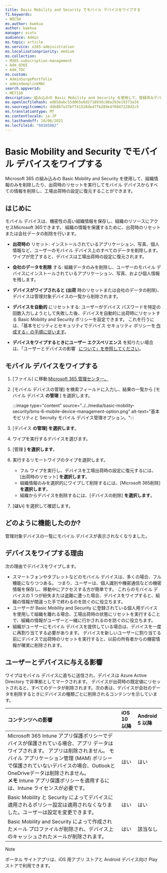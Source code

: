 ```yaml
---
title: Basic Mobility and Security でモバイル デバイスをワイプする
f1.keywords:
- NOCSH
ms.author: kwekua
author: kwekua
manager: scotv
audience: Admin
ms.topic: article
ms.service: o365-administration
ms.localizationpriority: medium
ms.collection:
- M365-subscription-management
- Adm_O365
- Adm_TOC
ms.custom:
- AdminSurgePortfolio
- admindeeplinkMAC
search.appverid:
- MET150
description: 組み込みの Basic Mobility and Security を使用して、登録済みデバイスから情報を削除します。
ms.openlocfilehash: ed658abc55d065e6d271893dc80a293e19373a34
ms.sourcegitcommit: d4b867e37bf741528ded7fb289e4f6847228d2c5
ms.translationtype: MT
ms.contentlocale: ja-JP
ms.lasthandoff: 10/06/2021
ms.locfileid: "60165882"
---
```

# <a name="wipe-a-mobile-device-in-basic-mobility-and-security"></a>Basic Mobility and Security でモバイル デバイスをワイプする

Microsoft 365 の組み込みの Basic Mobility and Security を使用して、組織情報のみを削除したり、出荷時のリセットを実行してモバイル デバイスからすべての情報を削除し、工場出荷時の設定に復元することができます。

## <a name="before-you-begin"></a>はじめに

モバイル デバイスは、機密性の高い組織情報を保存し、組織のリソースにアクセスMicrosoft 365できます。 組織の情報を保護するために、出荷時のリセットまたは会社データの削除を行います。

- **出荷時の** リセット: インストールされているアプリケーション、写真、個人情報など、ユーザーのモバイル デバイス上のすべてのデータを削除します。 ワイプが完了すると、デバイスは工場出荷時の設定に復元されます。

- **会社のデータを削除** する: 組織データのみを削除し、ユーザーのモバイル デバイスにインストールされているアプリケーション、写真、および個人情報を残します。

- **デバイスがワイプされると (出荷** 時のリセットまたは会社のデータの削除)、デバイスは管理対象デバイスの一覧から削除されます。
    
- **デバイスを自動的** にリセットする: ユーザーがデバイス パスワードを特定の回数入力しようとして失敗した後、デバイスを自動的に出荷時にリセットする Basic Mobility and Security ポリシーを設定できます。 これを行うには、「基本モビリティとセキュリティでデバイス セキュリティ ポリシーを [作成する」の手順に従います](create-device-security-policies.md)。
    
- **デバイスをワイプするときにユーザー エクスペリエンス** を知りたい場合は、「ユーザーとデバイスの影響   [について」を参照してください](#whats-the-user-and-device-impact)。

## <a name="wipe-a-mobile-device"></a>モバイル デバイスをワイプする

1. [ファイル] に移動 [Microsoft 365 管理センター。](../../admin/admin-overview/about-the-admin-center.md)

2. [モバイル デバイスの管理] を検索フィールドに入力し、結果の一覧から [モバイル デバイス **の管理** ] を選択します。

    :::image type="content" source="../../media/basic-mobility-security/bms-6-mobile-device-management-option.png" alt-text="基本モビリティと Secruity モバイル デバイス管理オプション。":::

3. [デバイス **の管理] を選択します**。

4. ワイプを実行するデバイスを選びます。

5. [管理 **] を選択します**。

6. 実行するリモートワイプのタイプを選択します。

    - フル ワイプを実行し、デバイスを工場出荷時の設定に復元するには、[出荷時のリセット] **を選択します**。
    - 組織情報のみを選択的にワイプして削除するには、[Microsoft 365削除]**を選択します**。
    - 組織からデバイスを削除するには、[デバイスの削除] **を選択します**。

7. [**はい**] を選択して確認します。

## <a name="how-do-i-know-it-worked"></a>どのように機能したのか?

管理対象デバイスの一覧にモバイル デバイスが表示されなくなりました。

## <a name="why-would-you-want-to-wipe-a-device"></a>デバイスをワイプする理由

次の理由でデバイスをワイプします。

- スマートフォンやタブレットなどのモバイル デバイスは、多くの場合、フル機能になりつつある。 つまり、ユーザーは、個人識別や機密通信などの機密情報を保存し、移動中にアクセスする方が簡単です。 これらのモバイル デバイスの 1 つが紛失または盗難に遭った場合、デバイスをワイプすると、組織の情報が間違った手で終わるのを防ぐのに役立ちます。
- ユーザーが Basic Mobility and Security に登録されている個人用デバイスを使用して組織を離れる場合、工場出荷時の状態にリセットを実行することで、組織の情報がユーザーと一緒に行かされるのを防ぐのに役立ちます。
- 組織がユーザーにモバイル デバイスを提供している場合は、デバイスを一度に再割り当てする必要があります。 デバイスを新しいユーザーに割り当てる前にデバイスで出荷時のリセットを実行すると、以前の所有者からの機密情報が確実に削除されます。

## <a name="whats-the-user-and-device-impact"></a>ユーザーとデバイスに与える影響

ワイプはモバイル デバイスに直ちに送信され、デバイスは Azure Active Directory で非準拠としてマークされます。 デバイスが出荷時の既定値にリセットされると、すべてのデータが削除されます。次の表は、デバイスが会社のデータを削除するときにデバイスの種類ごとに削除されるコンテンツを示しています。

|**コンテンツへの影響**|**iOS 10 以降**|**Android 5 以降**|
|:-----|:-----|:-----|
|Microsoft 365 Intune アプリ保護ポリシーでデバイスが保護されている場合、アプリ データはワイプされます。 アプリは削除されません。 モバイル アプリケーション管理 (MAM) ポリシーで保護されていないデバイスの場合、OutlookとOneDriveデータは削除されません。<br/>**メモ** Intune アプリ保護ポリシーを適用するには、Intune ライセンスが必要です。|はい|はい|
|Basic Mobility と Security によってデバイスに適用されるポリシー設定は適用されなくなりました。ユーザーは設定を変更できます。|はい|はい|
|Basic Mobility and Security によって作成されたメール プロファイルが削除され、デバイス上のキャッシュされたメールが削除されます。|はい|該当なし|

> [!NOTE]
> ポータル サイトアプリは、iOS 用アプリ ストアと Android デバイス向け Play ストアで利用できます。
